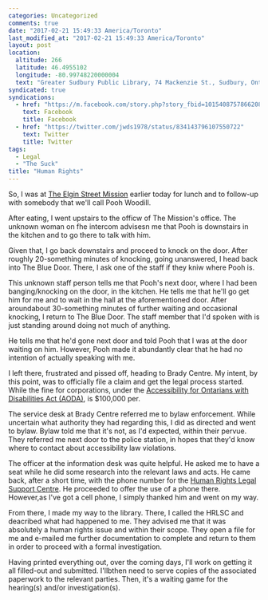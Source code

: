 ```yaml
---
categories: Uncategorized
comments: true
date: "2017-02-21 15:49:33 America/Toronto"
last_modified_at: "2017-02-21 15:49:33 America/Toronto"
layout: post
location:
  altitude: 266
  latitude: 46.4955102
  longitude: -80.99748220000004
  text: "Greater Sudbury Public Library, 74 Mackenzie St., Sudbury, Ontario, P3C 4X8, Canada"
syndicated: true
syndications:
  - href: "https://m.facebook.com/story.php?story_fbid=10154087578662084&id=719142083"
    text: Facebook
    title: Facebook
  - href: "https://twitter.com/jwds1978/status/834143796107550722"
    text: Twitter
    title: Twitter
tags:
  - Legal
  - "The Suck"
title: "Human Rights"
---
```


So, I was at <a href="http://www.themission.ca" target="_blank" title="The Elgin Street Mission">The Elgin Street Mission</a> earlier today for lunch and to follow-up with somebody that we'll call Pooh Woodill.

After eating, I went upstairs to the officw of The Mission's office. The unknown woman on fhe intercom advisesn me that Pooh is downstairs in the kitchen and to go there to talk with him.

Given that, I go back downstairs and proceed to knock on the door. After roughly 20-something minutes of knocking, going unanswered, I head back into The Blue Door. There, I ask one of the staff if they kniw where Pooh is.

This unknown staff person tells me that Pooh's next door, where I had been banging/knocking on the door, in the kitchen. He tells me that he'll go get him for me and to wait in the hall at the aforementioned door. After aroundabout 30-something minutes of further waiting and occasional knocking, I return to The Blue Door. The staff member that I'd spoken with is just standing around doing not much of anything.

He tells me that he'd gone next door and told Pooh that I was at the door waiting on him. However, Pooh made it abundantly clear that he had no intention of actually speaking with me.

I left there, frustrated and pissed off, heading to Brady Centre. My intent, by this point, was to officially file a claim and get the legal process started. While the fine for corporations, under the <a href="https://www.ontario.ca/page/accessibility-laws" target="_blank" title="Ontario :: Accessibility Laws">Accessibility for Ontarians with Disabilities Act (AODA)</a>, is $100,000 per.

The service desk at Brady Centre referred me to bylaw enforcement. While uncertain what authority they had regarding this, I did as directed and went to bylaw. Bylaw told me that it's not, as I'd expected, within their pervue. They referred me next door to the police station, in hopes that they'd know where to contact about accessibility law violations.

The officer at the information desk was quite helpful. He asked me to have a seat while he did some research into the relevant laws and acts. He came back, after a short time, with the phone number for the <a href="http://www.hrlsc.on.ca" target="_blank" title="Human Rights Legal Support Centre">Human Rights Legal Support Centre</a>. He proceeded to offer the use of a phone there. However,as I've got a cell phone, I simply thanked him and went on my way.

From there, I made my way to the library. There, I called the HRLSC and deacribed what had happened to me. They advised me that it was absolutely a human rights issue and within their scope. They open a file for me and e-mailed me further documentation to complete and return to them in order to proceed with a formal investigation.

Having printed everything out, over the coming days, I'll work on getting it all filled-out and submitted. I'llbthen need to serve copies of the associated paperwork to the relevant parties. Then, it's a waiting game for the hearing(s) and/or investigation(s).
